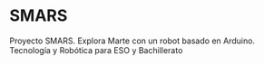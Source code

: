 # SMARS
Proyecto SMARS. Explora Marte con un robot basado en Arduino. Tecnología y Robótica para ESO y Bachillerato
